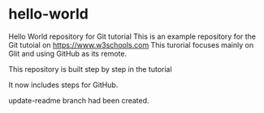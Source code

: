 # hello-world
Hello World repository for Git tutorial
This is an example repository for the Git tutoial on https://www.w3schools.com
This turorial focuses mainly on Glit and using GitHub as its remote.

This repository is built step by step in the tutorial

It now includes steps for GitHub.

update-readme branch had been created.
